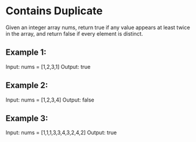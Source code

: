 # Contains Duplicate

Given an integer array nums, return true if any value appears at least twice in the array, and return false if every element is distinct.

## Example 1:

Input: nums = [1,2,3,1]
Output: true

## Example 2:

Input: nums = [1,2,3,4]
Output: false

## Example 3:

Input: nums = [1,1,1,3,3,4,3,2,4,2]
Output: true
